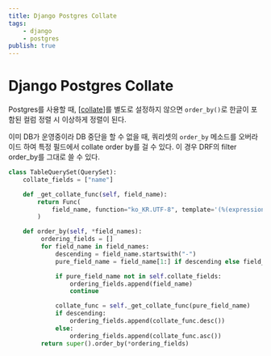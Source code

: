 ```yaml
---
title: Django Postgres Collate
tags:
    - django
    - postgres
publish: true
---
```


# Django Postgres Collate

Postgres를 사용할 때, [[collate]]를 별도로 설정하지 않으면 `order_by()`로 한글이 포함된 컬럼 정렬 시 이상하게 정렬이 된다.

이미 DB가 운영중이라 DB 중단을 할 수 없을 때, 쿼리셋의 `order_by` 메소드를 오버라이드 하여 특정 필드에서 collate order by를 걸 수 있다. 이 경우 DRF의 filter order_by를 그대로 쓸 수 있다.

```python
class TableQuerySet(QuerySet):
    collate_fields = ["name"]

    def _get_collate_func(self, field_name):
        return Func(
            field_name, function="ko_KR.UTF-8", template='(%(expressions)s) COLLATE "%(function)s"'
        )

    def order_by(self, *field_names):
         ordering_fields = []
         for field_name in field_names:
             descending = field_name.startswith("-")
             pure_field_name = field_name[1:] if descending else field_name

             if pure_field_name not in self.collate_fields:
                 ordering_fields.append(field_name)
                 continue

             collate_func = self._get_collate_func(pure_field_name)
             if descending:
                 ordering_fields.append(collate_func.desc())
             else:
                 ordering_fields.append(collate_func.asc())
         return super().order_by(*ordering_fields)
```

[//begin]: # "Autogenerated link references for markdown compatibility"
[collate]: ../../../server/db/postgres/collate.md "Collate"
[//end]: # "Autogenerated link references"